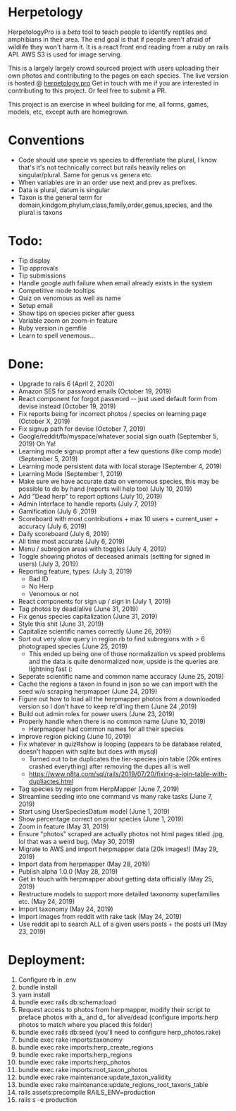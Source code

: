 # Herpetology
HerpetologyPro is a *beta* tool to teach people to identify reptiles and amphibians in their area. The end goal is that if people
aren't afraid of wildlife they won't harm it. It is a react front end reading from a ruby on rails API. AWS S3 is used for image serving.

This is a largely largely crowd sourced project with users uploading their own photos and 
contributing to the pages on each species. The live version is hosted @ [herpetology.pro](https://herpetology.pro)
Get in touch with me if you are interested in contributing to this project. Or feel free to submit a PR.

This project is an exercise in wheel building for me, all forms, games, models, etc, except auth are homegrown.

# Conventions
- Code should use specie vs species to differentiate the plural, I know that's it's not technically correct but rails heavily relies on singular/plural. Same for genus vs genera etc.
- When variables are in an order use next and prev as prefixes.
- Data is plural, datum is singular
- Taxon is the general term for domain,kindgom,phylum,class,family,order,genus,species, and the plural is taxons

# Todo:
- Tip display
- Tip approvals
- Tip submissions
- Handle google auth failure when email already exists in the system
- Competitive mode tooltips
- Quiz on venomous as well as name
- Setup email
- Show tips on species picker after guess
- Variable zoom on zoom-in feature 
- Ruby version in gemfile
- Learn to spell venemous...

# Done: 
- Upgrade to rails 6 (April 2, 2020)
- Amazon SES for password emails (October 19, 2019)
- React component for forgot password -- just used default form from devise instead (October 19, 2019)
- Fix reports being for incorrect photos / species on learning page (October X, 2019)
- Fix signup path for devise (October 7, 2019)
- Google/reddit/fb/myspace/whatever social sign ouath (September 5, 2019) Oh Ya!
- Learning mode signup prompt after a few questions (like comp mode) (September 5, 2019)
- Learning mode persistent data with local storage (September 4, 2019)
- Learning Mode (September 1, 2019)
- Make sure we have accurate data on venomous species, this may be possible to do by hand (reports will help too) (July 10, 2019)
- Add "Dead herp" to report options (July 10, 2019)
- Admin Interface to handle reports (July 7, 2019)
- Gamification (July 6 ,2019)
- Scoreboard with most contributions + max 10 users + current_user + accuracy (July 6, 2019)
- Daily scoreboard (July 6, 2019)
- All time most accurate (July 6, 2019)
- Menu / subregion areas with toggles (July 4, 2019)
- Toggle showing photos of deceased animals (setting for signed in users) (July 3, 2019) 
- Reporting feature, types:  (July 3, 2019)
  - Bad ID
  - No Herp
  - Venomous or not
- React components for sign up / sign in (July 1, 2019)
- Tag photos by dead/alive (June 31, 2019)
- Fix genus species capitalization (June 31, 2019)
- Style this shit (June  31, 2019)
- Capitalize scientific names correctly (June 26, 2019)
- Sort out very slow query in region.rb to find subregions with > 6 photograped species (June 25, 2019)
  - This ended up being one of those normalization vs speed problems and the data is quite denormalized now, upside is the queries are lightning fast (:
- Seperate scientific name and common name accuracy (June 25, 2019)
- Cache the regions a taxon in found in json so we can import with the seed w/o scraping herpmapper (June 24, 2019)
- Figure out how to load all the herpmapper photos from a downloaded version so I don't have to keep re'dl'ing them (June 24 ,2019)
- Build out admin roles for power users (June 23, 2019)
- Properly handle when there is no common name (June 10, 2019)
  - Herpmapper had common names for all their species
- Improve region picking (June 10, 2019)
- Fix whatever in quiz#show is looping (appears to be database related, doesn't happen with sqlite but does with mysql)
  - Turned out to be duplicates the tier-species join table (20k entires crashed everything) after removing the dupes all is well
  - https://www.n8ta.com/sql/rails/2019/07/20/fixing-a-join-table-with-dupliactes.html 
- Tag species by reigon from HerpMapper (June 7, 2019)
- Streamline seeding into one command vs many rake tasks (June 7, 2019)
- Start using UserSpeciesDatum model (June 1, 2019)
- Show percentage correct on prior species (June 1, 2019)
- Zoom in feature (May 31, 2019)
- Ensure "photos" scraped are actually photos not html pages titled .jpg, lol that was a weird bug. (May 30, 2019)
- Migrate to AWS and import herpmapper data (20k images!) (May 29, 2019)
- Import data from herpmapper (May 28, 2019)
- Publish alpha 1.0.0 (May 28, 2019)
- Get in touch with herpmapper about getting data officially (May 25, 2019)
- Restructure models to support more detailed taxonomy superfamilies etc. (May 24, 2019)
- Import taxonomy (May 24, 2019)
- Import images from reddit with rake task (May 24, 2019)
- Use reddit api to search ALL of a given users posts + the posts url (May 23, 2019)

# Deployment:
1. Configure rb in .env
2. bundle install
3. yarn install
4. bundle exec rails db:schema:load
5. Request access to photos from herpmapper, modify their script to preface photos with a_ and d_ for alive/dead (configure imports:herp photos to match where you placed this folder)
6. bundle exec rails db:seed (you'll need to configure herp_photos.rake)
6. bundle exec rake imports:taxonomy
7. bundle exec rake imports:herp_create_regions
8. bundle exec rake imports:herp_regions
9. bundle exec rake imports:herp_photos
10. bundle exec rake imports:root_taxon_photos
11. bundle exec rake maintenance:update_taxon_validity
12. bundle exec rake maintenance:update_regions_root_taxons_table 
13. rails assets:precompile RAILS_ENV=production 
14. rails s -e production
